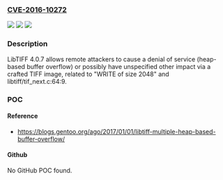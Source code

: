 ### [CVE-2016-10272](https://cve.mitre.org/cgi-bin/cvename.cgi?name=CVE-2016-10272)
![](https://img.shields.io/static/v1?label=Product&message=n%2Fa&color=blue)
![](https://img.shields.io/static/v1?label=Version&message=n%2Fa&color=blue)
![](https://img.shields.io/static/v1?label=Vulnerability&message=n%2Fa&color=brighgreen)

### Description

LibTIFF 4.0.7 allows remote attackers to cause a denial of service (heap-based buffer overflow) or possibly have unspecified other impact via a crafted TIFF image, related to "WRITE of size 2048" and libtiff/tif_next.c:64:9.

### POC

#### Reference
- https://blogs.gentoo.org/ago/2017/01/01/libtiff-multiple-heap-based-buffer-overflow/

#### Github
No GitHub POC found.


